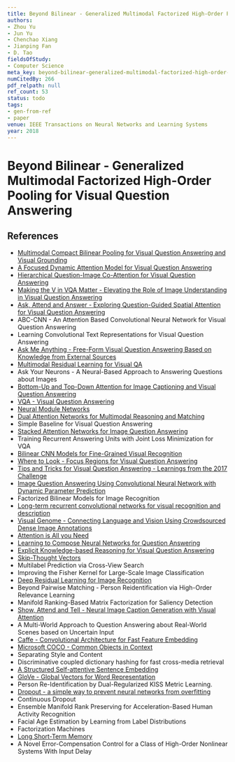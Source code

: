 ```yaml
---
title: Beyond Bilinear - Generalized Multimodal Factorized High-Order Pooling for Visual Question Answering
authors:
- Zhou Yu
- Jun Yu
- Chenchao Xiang
- Jianping Fan
- D. Tao
fieldsOfStudy:
- Computer Science
meta_key: beyond-bilinear-generalized-multimodal-factorized-high-order-pooling-for-visual-question-answering
numCitedBy: 266
pdf_relpath: null
ref_count: 53
status: todo
tags:
- gen-from-ref
- paper
venue: IEEE Transactions on Neural Networks and Learning Systems
year: 2018
---
```


# Beyond Bilinear - Generalized Multimodal Factorized High-Order Pooling for Visual Question Answering

## References

- [Multimodal Compact Bilinear Pooling for Visual Question Answering and Visual Grounding](./multimodal-compact-bilinear-pooling-for-visual-question-answering-and-visual-grounding.md)
- [A Focused Dynamic Attention Model for Visual Question Answering](./a-focused-dynamic-attention-model-for-visual-question-answering.md)
- [Hierarchical Question-Image Co-Attention for Visual Question Answering](./hierarchical-question-image-co-attention-for-visual-question-answering.md)
- [Making the V in VQA Matter - Elevating the Role of Image Understanding in Visual Question Answering](./making-the-v-in-vqa-matter-elevating-the-role-of-image-understanding-in-visual-question-answering.md)
- [Ask, Attend and Answer - Exploring Question-Guided Spatial Attention for Visual Question Answering](./ask-attend-and-answer-exploring-question-guided-spatial-attention-for-visual-question-answering.md)
- ABC-CNN - An Attention Based Convolutional Neural Network for Visual Question Answering
- Learning Convolutional Text Representations for Visual Question Answering
- [Ask Me Anything - Free-Form Visual Question Answering Based on Knowledge from External Sources](./ask-me-anything-free-form-visual-question-answering-based-on-knowledge-from-external-sources.md)
- [Multimodal Residual Learning for Visual QA](./multimodal-residual-learning-for-visual-qa.md)
- Ask Your Neurons - A Neural-Based Approach to Answering Questions about Images
- [Bottom-Up and Top-Down Attention for Image Captioning and Visual Question Answering](./bottom-up-and-top-down-attention-for-image-captioning-and-visual-question-answering.md)
- [VQA - Visual Question Answering](./vqa-visual-question-answering.md)
- [Neural Module Networks](./neural-module-networks.md)
- [Dual Attention Networks for Multimodal Reasoning and Matching](./dual-attention-networks-for-multimodal-reasoning-and-matching.md)
- Simple Baseline for Visual Question Answering
- [Stacked Attention Networks for Image Question Answering](./stacked-attention-networks-for-image-question-answering.md)
- Training Recurrent Answering Units with Joint Loss Minimization for VQA
- [Bilinear CNN Models for Fine-Grained Visual Recognition](./bilinear-cnn-models-for-fine-grained-visual-recognition.md)
- [Where to Look - Focus Regions for Visual Question Answering](./where-to-look-focus-regions-for-visual-question-answering.md)
- [Tips and Tricks for Visual Question Answering - Learnings from the 2017 Challenge](./tips-and-tricks-for-visual-question-answering-learnings-from-the-2017-challenge.md)
- [Image Question Answering Using Convolutional Neural Network with Dynamic Parameter Prediction](./image-question-answering-using-convolutional-neural-network-with-dynamic-parameter-prediction.md)
- Factorized Bilinear Models for Image Recognition
- [Long-term recurrent convolutional networks for visual recognition and description](./long-term-recurrent-convolutional-networks-for-visual-recognition-and-description.md)
- [Visual Genome - Connecting Language and Vision Using Crowdsourced Dense Image Annotations](./visual-genome-connecting-language-and-vision-using-crowdsourced-dense-image-annotations.md)
- [Attention is All you Need](./attention-is-all-you-need.md)
- [Learning to Compose Neural Networks for Question Answering](./learning-to-compose-neural-networks-for-question-answering.md)
- [Explicit Knowledge-based Reasoning for Visual Question Answering](./explicit-knowledge-based-reasoning-for-visual-question-answering.md)
- [Skip-Thought Vectors](./skip-thought-vectors.md)
- Multilabel Prediction via Cross-View Search
- Improving the Fisher Kernel for Large-Scale Image Classification
- [Deep Residual Learning for Image Recognition](./deep-residual-learning-for-image-recognition.md)
- Beyond Pairwise Matching - Person Reidentification via High-Order Relevance Learning
- Manifold Ranking-Based Matrix Factorization for Saliency Detection
- [Show, Attend and Tell - Neural Image Caption Generation with Visual Attention](./show-attend-and-tell-neural-image-caption-generation-with-visual-attention.md)
- A Multi-World Approach to Question Answering about Real-World Scenes based on Uncertain Input
- [Caffe - Convolutional Architecture for Fast Feature Embedding](./caffe-convolutional-architecture-for-fast-feature-embedding.md)
- [Microsoft COCO - Common Objects in Context](./microsoft-coco-common-objects-in-context.md)
- Separating Style and Content
- Discriminative coupled dictionary hashing for fast cross-media retrieval
- [A Structured Self-attentive Sentence Embedding](./a-structured-self-attentive-sentence-embedding.md)
- [GloVe - Global Vectors for Word Representation](./glove-global-vectors-for-word-representation.md)
- Person Re-Identification by Dual-Regularized KISS Metric Learning.
- [Dropout - a simple way to prevent neural networks from overfitting](./dropout-a-simple-way-to-prevent-neural-networks-from-overfitting.md)
- Continuous Dropout
- Ensemble Manifold Rank Preserving for Acceleration-Based Human Activity Recognition
- Facial Age Estimation by Learning from Label Distributions
- Factorization Machines
- [Long Short-Term Memory](./long-short-term-memory.md)
- A Novel Error-Compensation Control for a Class of High-Order Nonlinear Systems With Input Delay
